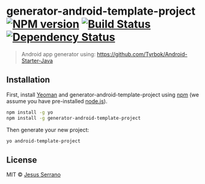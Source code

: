 # generator-android-template-project [![NPM version][npm-image]][npm-url] [![Build Status][travis-image]][travis-url] [![Dependency Status][daviddm-image]][daviddm-url] 
<!-- [![Coverage percentage][coveralls-image]][coveralls-url] -->
> Android app generator using: https://github.com/Tyrbok/Android-Starter-Java

## Installation

First, install [Yeoman](http://yeoman.io) and generator-android-template-project using [npm](https://www.npmjs.com/) (we assume you have pre-installed [node.js](https://nodejs.org/)).

```bash
npm install -g yo
npm install -g generator-android-template-project
```

Then generate your new project:

```bash
yo android-template-project
```

## License

MIT © [Jesus Serrano]()

[npm-image]: https://badge.fury.io/js/generator-android-template-project.svg
[npm-url]: https://npmjs.org/package/generator-android-template-project
[travis-image]: https://travis-ci.org/Tyrbok/generator-android-template-project.svg?branch=master
[travis-url]: https://travis-ci.org/Tyrbok/generator-android-template-project
[daviddm-image]: https://david-dm.org/Tyrbok/generator-android-template-project.svg?theme=shields.io
[daviddm-url]: https://david-dm.org/Tyrbok/generator-android-template-project
[coveralls-image]: https://coveralls.io/repos/Tyrbok/generator-android-template-project/badge.svg
[coveralls-url]: https://coveralls.io/r/Tyrbok/generator-android-template-project
